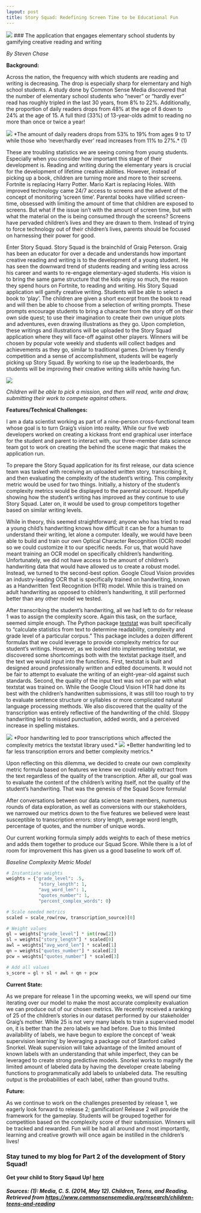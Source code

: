 ```yaml
---
layout: post
title: Story Squad: Redefining Screen Time to be Educational Fun
---
```


<img src="/img/story_squard_header.png">
### The application that engages elementary school students by gamifying creative reading and writing

*By Steven Chase*

**Background:**

Across the nation, the frequency with which students are reading and writing is decreasing. The drop is especially sharp for elementary and high school students. A study done by Common Sense Media discovered that the number of elementary school students who “never” or “hardly ever” read has roughly tripled in the last 30 years, from 8% to 22%. Additionally, the proportion of daily readers drops from 48% at the age of 8 down to 24% at the age of 15. A full third (33%) of 13-year-olds admit to reading no more than once or twice a year! 

<img src="/img/daily_reader_pie_charts.png">
*The amount of daily readers drops from 53% to 19% from ages 9 to 17 while those who ‘never/hardly ever’ read increases from 11% to 27%.* (1)



These are troubling statistics we are seeing coming from young students. Especially when you consider how important this stage of their development is. Reading and writing during the elementary years is crucial for the development of lifetime creative abilities. However, instead of picking up a book, children are turning more and more to their screens. Fortnite is replacing Harry Potter. Mario Kart is replacing Holes. With improved technology came 24/7 access to screens and the advent of the concept of monitoring ‘screen time’. Parental books have vilified screen-time, obsessed with limiting the amount of time that children are exposed to screens. But what if the issue isn’t with the amount of screen time, but with what the material on the is being consumed through the screens? Screens have pervaded children’s lives and they are drawn to them. Instead of trying to force technology out of their children’s lives, parents should be focused on harnessing their power for good.

Enter Story Squad. Story Squad is the brainchild of Graig Peterson. Graig has been an educator for over a decade and understands how important creative reading and writing is to the development of a young student. He has seen the downward trend of students reading and writing less across his career and wants to re-engage elementary-aged students. His vision is to bring the same game structure that the kids enjoy so much, the reason they spend hours on Fortnite, to reading and writing. His Story Squad application will gamify creative writing. Students will be able to select a book to ‘play’. The children are given a short excerpt from the book to read and will then be able to choose from a selection of writing prompts. These prompts encourage students to bring a character from the story off on their own side quest; to use their imagination to create their own unique plots and adventures, even drawing illustrations as they go. Upon completion, these writings and illustrations will be uploaded to the Story Squad application where they will face-off against other players. Winners will be chosen by popular vote weekly and students will collect badges and achievements as they go, similar to traditional games. Driven by friendly competition and a sense of accomplishment, students will be eagerly picking up Story Squad. By working to rise up the leaderboards, the students will be improving their creative writing skills while having fun. 

<img src="/img/story_squad_gameplay.png">

*Children will be able to pick a mission, and then will read, write and draw, submitting their work to compete against others.*

**Features/Technical Challenges:**

I am a data scientist working as part of a nine-person cross-functional team whose goal is to turn Graig’s vision into reality. While our five web developers worked on creating a kickass front end graphical user interface for the student and parent to interact with, our three-member data science team got to work on creating the behind the scene magic that makes the application run. 

To prepare the Story Squad application for its first release, our data science team was tasked with receiving an uploaded written story, transcribing it, and then evaluating the complexity of the student’s writing. This complexity metric would be used for two things. Initially, a history of the student’s complexity metrics would be displayed to the parental account. Hopefully showing how the student’s writing has improved as they continue to use Story Squad. Later on, it would be used to group competitors together based on similar writing levels. 

While in theory, this seemed straightforward; anyone who has tried to read a young child’s handwriting knows how difficult it can be for a human to understand their writing, let alone a computer. Ideally, we would have been able to build and train our own Optical Character Recognition (OCR) model so we could customize it to our specific needs. For us, that would have meant training an OCR model on specifically children’s handwriting. Unfortunately, we did not have access to the amount of children’s handwriting data that would have allowed us to create a robust model. Instead, we turned to the second-best option. Google Cloud Vision provides an industry-leading OCR that is specifically trained on handwriting, known as a Handwritten Text Recognition (HTR) model. While this is trained on adult handwriting as opposed to children’s handwriting, it still performed better than any other model we tested.

After transcribing the student’s handwriting, all we had left to do for release 1 was to assign the complexity score. Again this task, on the surface, seemed simple enough. The Python package [textstat](https://pypi.org/project/textstat/) was built specifically to “calculate statistics from text to determine readability, complexity and grade level of a particular corpus.” This package includes a dozen different formulas that we could leverage to provide complexity metrics for our student’s writings. However, as we looked into implementing textstat, we discovered some shortcomings both with the textstat package itself, and the text we would input into the functions. First, textstat is built and designed around professionally written and edited documents. It would not be fair to attempt to evaluate the writing of an eight-year-old against such standards. Second, the quality of the input text was not on par with what textstat was trained on. While the Google Cloud Vision HTR had done its best with the children’s handwritten submissions, it was still too rough to try to evaluate sentence structure or syllables or more complicated natural language processing methods. We also discovered that the quality of the transcription was entirely reflective of the handwriting of the child. Sloppy handwriting led to missed punctuation, added words, and a perceived increase in spelling mistakes.

<img src="/img/bad_handwriting.png">
*Poor handwriting led to poor transcriptions which affected the complexity metrics the textstat library used.*

<img src="/img/good_handwriting.png">
*Better handwriting led to far less transcription errors and better complexity metrics.*

Upon reflecting on this dilemma, we decided to create our own complexity metric formula based on features we knew we could reliably extract from the text regardless of the quality of the transcription. After all, our goal was to evaluate the content of the children’s writing itself, not the quality of the student’s handwriting. That was the genesis of the Squad Score formula! 

After conversations between our data science team members, numerous rounds of data exploration, as well as conversions with our stakeholders, we narrowed our metrics down to the five features we believed were least susceptible to transcription errors: story length, average word length, percentage of quotes, and the number of unique words. 

Our current working formula simply adds weights to each of these metrics and adds them together to produce our Squad Score. While there is a lot of room for improvement this has given us a good baseline to work off of.

*Baseline Complexity Metric Model*
```python
# Instantiate weights
weights = {"grade_level": .5,
            "story_length": 1,
            "avg_word_len": 1,
            "quotes_number": 1,
            "percent_complex_words": 0}

# Scale needed metrics
scaled = scale_row(row, transcription_source)[0]

# Weight values
gl = weights["grade_level"] * int(row[2])
sl = weights["story_length"] * scaled[0]
awl = weights["avg_word_len"] * scaled[1]
qn = weights["quotes_number"] * scaled[2]
pcw = weights["quotes_number"] * scaled[3]

# Add all values
s_score = gl + sl + awl + qn + pcw
```

**Current State:**

As we prepare for release 1 in the upcoming weeks, we will spend our time iterating over our model to make the most accurate complexity evaluation we can produce out of our chosen metrics. We recently received a ranking of 25 of the children’s stories in our dataset performed by our stakeholder Graig’s mother. While 25 is not very many labels to train a supervised model on, it is better than the zero labels we had before. Due to this limited availability of labels, we have begun to explore the concept of ‘weak supervision learning’ by leveraging a package out of Stanford called Snorkel. Weak supervision will take advantage of the limited amount of known labels with an understanding that while imperfect, they can be leveraged to create strong predictive models. Snorkel works to magnify the limited amount of labeled data by having the developer create labeling functions to programmatically add labels to unlabeled data. The resulting output is the probabilities of each label, rather than ground truths. 

**Future:**

As we continue to work on the challenges presented by release 1, we eagerly look forward to release 2; gamification! Release 2 will provide the framework for the gameplay. Students will be grouped together for competition based on the complexity score of their submission. Winners will be tracked and rewarded. Fun will be had all around and most importantly, learning and creative growth will once again be instilled in the children’s lives! 

### Stay tuned to my blog for Part 2 of the development of Story Squad!

**Get your child to Story Sqaud Up! [here](https://b.storysquad.dev/login)**

##### Sources: (1): Media, C. S. (2014, May 12). Children, Teens, and Reading. Retrieved from https://www.commonsensemedia.org/research/children-teens-and-reading

